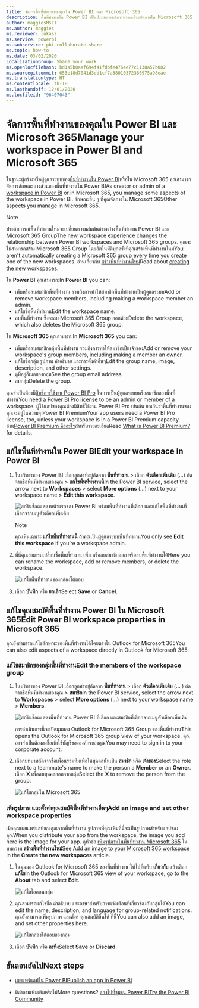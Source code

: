 ```yaml
---
title: จัดการพื้นที่ทำงานของคุณใน Power BI และ Microsoft 365
description: พื้นที่ทำงานใน Power BI เป็นประสบการณ์การทำงานร่วมกันภายใน Microsoft 365 Group จัดการพื้นที่ทำงานใน Power BI และใน Microsoft 365 ด้วย
author: maggiesMSFT
ms.author: maggies
ms.reviewer: lukasz
ms.service: powerbi
ms.subservice: pbi-collaborate-share
ms.topic: how-to
ms.date: 03/02/2020
LocalizationGroup: Share your work
ms.openlocfilehash: bd1a5b0aaf694f41fdbfe4764e77c1138a57b082
ms.sourcegitcommit: 653e18d7041d3dd1cf7a38010372366975a98eae
ms.translationtype: HT
ms.contentlocale: th-TH
ms.lasthandoff: 12/01/2020
ms.locfileid: "96407043"
---
```

# <a name="manage-your-workspace-in-power-bi-and-microsoft-365"></a><span data-ttu-id="24e85-104">จัดการพื้นที่ทำงานของคุณใน Power BI และ Microsoft 365</span><span class="sxs-lookup"><span data-stu-id="24e85-104">Manage your workspace in Power BI and Microsoft 365</span></span>

<span data-ttu-id="24e85-105">ในฐานะผู้สร้างหรือผู้ดูแลระบบของ[พื้นที่ทำงานใน Power BI](service-create-distribute-apps.md)หรือใน Microsoft 365 คุณสามารถจัดการลักษณะบางส่วนของพื้นที่ทำงานใน Power BI</span><span class="sxs-lookup"><span data-stu-id="24e85-105">As creator or admin of a [workspace in Power BI](service-create-distribute-apps.md) or in Microsoft 365, you manage some aspects of the workspace in Power BI.</span></span> <span data-ttu-id="24e85-106">ลักษณะอื่น ๆ ที่คุณจัดการใน Microsoft 365</span><span class="sxs-lookup"><span data-stu-id="24e85-106">Other aspects you manage in Microsoft 365.</span></span>

> [!NOTE]
> <span data-ttu-id="24e85-107">ประสบการณ์พื้นที่ทำงานใหม่จะเปลี่ยนความสัมพันธ์ระหว่างพื้นที่ทำงาน Power BI และ Microsoft 365 Group</span><span class="sxs-lookup"><span data-stu-id="24e85-107">The new workspace experience changes the relationship between Power BI workspaces and Microsoft 365 groups.</span></span> <span data-ttu-id="24e85-108">คุณจะไม่สามารถสร้าง Microsoft 365 Group โดยอัตโนมัติทุกครั้งที่คุณสร้างพื้นที่ทำงานใหม่</span><span class="sxs-lookup"><span data-stu-id="24e85-108">You aren't automatically creating a Microsoft 365 group every time you create one of the new workspaces.</span></span> <span data-ttu-id="24e85-109">อ่านเกี่ยวกับ [สร้างพื้นที่ทำงานใหม่](service-create-the-new-workspaces.md)</span><span class="sxs-lookup"><span data-stu-id="24e85-109">Read about [creating the new workspaces](service-create-the-new-workspaces.md).</span></span>

<span data-ttu-id="24e85-110">ใน **Power BI** คุณสามารถ:</span><span class="sxs-lookup"><span data-stu-id="24e85-110">In **Power BI** you can:</span></span>

* <span data-ttu-id="24e85-111">เพิ่มหรือลบสมาชิกพื้นที่ทำงาน รวมถึงการทำให้สมาชิกพื้นที่ทำงานเป็นผู้ดูแลระบบ</span><span class="sxs-lookup"><span data-stu-id="24e85-111">Add or remove workspace members, including making a workspace member an admin.</span></span>
* <span data-ttu-id="24e85-112">แก้ไขชื่อพื้นที่ทำงาน</span><span class="sxs-lookup"><span data-stu-id="24e85-112">Edit the workspace name.</span></span>
* <span data-ttu-id="24e85-113">ลบพื้นที่ทำงาน ซึ่งจะลบ Microsoft 365 Group ออกด้วย</span><span class="sxs-lookup"><span data-stu-id="24e85-113">Delete the workspace, which also deletes the Microsoft 365 group.</span></span>

<span data-ttu-id="24e85-114">ใน **Microsoft 365** คุณสามารถ:</span><span class="sxs-lookup"><span data-stu-id="24e85-114">In **Microsoft 365** you can:</span></span>

* <span data-ttu-id="24e85-115">เพิ่มหรือลบสมาชิกกลุ่มพื้นที่ทำงาน รวมถึงการทำให้สมาชิกเป็นเจ้าของ</span><span class="sxs-lookup"><span data-stu-id="24e85-115">Add or remove your workspace's group members, including making a member an owner.</span></span>
* <span data-ttu-id="24e85-116">แก้ไขชื่อกลุ่ม รูปภาพ คำอธิบาย และการตั้งค่าอื่นๆ</span><span class="sxs-lookup"><span data-stu-id="24e85-116">Edit the group name, image, description, and other settings.</span></span>
* <span data-ttu-id="24e85-117">ดูที่อยู่อีเมลของกลุ่ม</span><span class="sxs-lookup"><span data-stu-id="24e85-117">See the group email address.</span></span>
* <span data-ttu-id="24e85-118">ลบกลุ่ม</span><span class="sxs-lookup"><span data-stu-id="24e85-118">Delete the group.</span></span>

<span data-ttu-id="24e85-119">คุณจำเป็นต้องมี[สิทธิ์การใช้งาน Power BI Pro](../fundamentals/service-features-license-type.md) ในการเป็นผู้ดูแลระบบหรือสมาชิกของพื้นที่ทำงาน</span><span class="sxs-lookup"><span data-stu-id="24e85-119">You need a [Power BI Pro license](../fundamentals/service-features-license-type.md) to be an admin or member of a workspace.</span></span> <span data-ttu-id="24e85-120">ผู้ใช้แอปของคุณต้องมีสิทธิ์ใช้งาน Power BI Pro เช่นกัน ยกเว้นว่าพื้นที่ทำงานของคุณจะอยู่ในความจุ Power BI Premium</span><span class="sxs-lookup"><span data-stu-id="24e85-120">Your app users need a Power BI Pro license, too, unless your workspace is in a Power BI Premium capacity.</span></span> <span data-ttu-id="24e85-121">อ่าน[Power BI Premium คืออะไร](../admin/service-premium-what-is.md)สำหรับรายละเอียด</span><span class="sxs-lookup"><span data-stu-id="24e85-121">Read [What is Power BI Premium?](../admin/service-premium-what-is.md) for details.</span></span>

## <a name="edit-your-workspace-in-power-bi"></a><span data-ttu-id="24e85-122">แก้ไขพื้นที่ทำงานใน Power BI</span><span class="sxs-lookup"><span data-stu-id="24e85-122">Edit your workspace in Power BI</span></span>

1. <span data-ttu-id="24e85-123">ในบริการของ Power BI เลือกลูกศรที่อยู่ถัดจาก **พื้นที่ทำงาน** > เลือก **ตัวเลือกเพิ่มเติม** (...) ถัดจากชื่อพื้นที่ทำงานของคุณ > **แก้ไขพื้นที่ทำงานนี้**</span><span class="sxs-lookup"><span data-stu-id="24e85-123">In the Power BI service, select the arrow next to **Workspaces** > select **More options** (...) next to your workspace name > **Edit this workspace**.</span></span>

   ![สกรีนช็อตแสดงหน้าแรกของ Power BI พร้อมพื้นที่ทำงานที่เลือก และแก้ไขพื้นที่ทำงานที่เลือกจากเมนูตัวเลือกเพิ่มเติม](media/service-manage-app-workspace-in-power-bi-and-office-365/power-bi-app-ellipsis.png)

   > [!NOTE]
   > <span data-ttu-id="24e85-125">คุณเห็นเฉพาะ **แก้ไขพื้นที่ทำงานนี้** ถ้าคุณเป็นผู้ดูแลระบบพื้นที่ทำงาน</span><span class="sxs-lookup"><span data-stu-id="24e85-125">You only see **Edit this workspace** if you’re a workspace admin.</span></span>

1. <span data-ttu-id="24e85-126">ที่นี่คุณสามารถเปลี่ยนชื่อพื้นที่ทำงาน เพิ่ม หรือลบสมาชิกออก หรือลบพื้นที่ทำงานได้</span><span class="sxs-lookup"><span data-stu-id="24e85-126">Here you can rename the workspace, add or remove members, or delete the workspace.</span></span>

   ![แก้ไขพื้นที่ทำงานของกล่องโต้ตอบ](media/service-manage-app-workspace-in-power-bi-and-office-365/power-bi-app-edit-workspace.png)

1. <span data-ttu-id="24e85-128">เลือก **บันทึก** หรือ **ยกเลิก**</span><span class="sxs-lookup"><span data-stu-id="24e85-128">Select **Save** or **Cancel**.</span></span>

## <a name="edit-power-bi-workspace-properties-in-microsoft-365"></a><span data-ttu-id="24e85-129">แก้ไขคุณสมบัติพื้นที่ทำงาน Power BI ใน Microsoft 365</span><span class="sxs-lookup"><span data-stu-id="24e85-129">Edit Power BI workspace properties in Microsoft 365</span></span>

<span data-ttu-id="24e85-130">คุณยังสามารถแก้ไขลักษณะของพื้นที่ทำงานได้โดยตรงใน Outlook for Microsoft 365</span><span class="sxs-lookup"><span data-stu-id="24e85-130">You can also edit aspects of a workspace directly in Outlook for Microsoft 365.</span></span>

### <a name="edit-the-members-of-the-workspace-group"></a><span data-ttu-id="24e85-131">แก้ไขสมาชิกของกลุ่มพื้นที่ทำงาน</span><span class="sxs-lookup"><span data-stu-id="24e85-131">Edit the members of the workspace group</span></span>

1. <span data-ttu-id="24e85-132">ในบริการของ Power BI เลือกลูกศรอยู่ถัดจาก **พื้นที่ทำงาน** > เลือก **ตัวเลือกเพิ่มเติม** (... ) ถัดจากชื่อพื้นที่ทำงานของคุณ > **สมาชิก**</span><span class="sxs-lookup"><span data-stu-id="24e85-132">In the Power BI service, select the arrow next to **Workspaces** > select **More options** (...) next to your workspace name > **Members**.</span></span>

   ![สกรีนช็อตแสดงพื้นที่ทำงาน Power BI ที่เลือก และสมาชิกที่เลือกจากเมนูตัวเลือกเพิ่มเติม](media/service-manage-app-workspace-in-power-bi-and-office-365/power-bi-app-ellipsis-members.png)

   <span data-ttu-id="24e85-134">การดำเนินการนี้จะเปิดมุมมอง Outlook for Microsoft 365 Group ของพื้นที่ทำงาน</span><span class="sxs-lookup"><span data-stu-id="24e85-134">This opens the Outlook for Microsoft 365 group view of your workspace.</span></span> <span data-ttu-id="24e85-135">คุณอาจจำเป็นต้องลงชื่อเข้าใช้บัญชีขององค์กรของคุณ</span><span class="sxs-lookup"><span data-stu-id="24e85-135">You may need to sign in to your corporate account.</span></span>

1. <span data-ttu-id="24e85-136">เลือกบทบาทถัดจากชื่อเพื่อนร่วมทีมเพื่อให้บุคคลนั้นเป็น **สมาชิก** หรือ **เจ้าของ**</span><span class="sxs-lookup"><span data-stu-id="24e85-136">Select the role next to a teammate's name to make the person a **Member** or an **Owner**.</span></span> <span data-ttu-id="24e85-137">เลือก **X** เพื่อลบบุคคลออกจากกลุ่ม</span><span class="sxs-lookup"><span data-stu-id="24e85-137">Select the **X** to remove the person from the group.</span></span>

   ![แก้ไขกลุ่มใน Microsoft 365](media/service-manage-app-workspace-in-power-bi-and-office-365/pbi_managegroupo365.png)

### <a name="add-an-image-and-set-other-workspace-properties"></a><span data-ttu-id="24e85-139">เพิ่มรูปภาพ และตั้งค่าคุณสมบัติพื้นที่ทำงานอื่นๆ</span><span class="sxs-lookup"><span data-stu-id="24e85-139">Add an image and set other workspace properties</span></span>

<span data-ttu-id="24e85-140">เมื่อคุณเผยแพร่แอปของคุณจากพื้นที่ทำงาน รูปภาพที่คุณเพิ่มที่นี่จะเป็นรูปภาพสำหรับแอปของคุณ</span><span class="sxs-lookup"><span data-stu-id="24e85-140">When you distribute your app from the workspace, the image you add here is the image for your app.</span></span> <span data-ttu-id="24e85-141">ดูหัวข้อ [เพิ่มรูปภาพในพื้นที่ทำงาน Microsoft 365](service-create-workspaces.md#add-an-image-to-your-microsoft-365-workspace-optional) ในบทความ **สร้างพื้นที่ทำงานใหม่**</span><span class="sxs-lookup"><span data-stu-id="24e85-141">See [Add an image to your Microsoft 365 workspace](service-create-workspaces.md#add-an-image-to-your-microsoft-365-workspace-optional) in the **Create the new workspaces** article.</span></span>

1. <span data-ttu-id="24e85-142">ในมุมมอง Outlook for Microsoft 365 ของพื้นที่ทำงาน ให้ไปที่แท็บ **เกี่ยวกับ** แล้วเลือก **แก้ไข**</span><span class="sxs-lookup"><span data-stu-id="24e85-142">In the Outlook for Microsoft 365 view of your workspace, go to the **About** tab and select **Edit**.</span></span>

    ![แก้ไขไอคอนกลุ่ม](media/service-manage-app-workspace-in-power-bi-and-office-365/pbi_editgroupo365.png)
1. <span data-ttu-id="24e85-144">คุณสามารถแก้ไขชื่อ คำอธิบาย และภาษาสำหรับการแจ้งเตือนที่เกี่ยวข้องกับกลุ่มได้</span><span class="sxs-lookup"><span data-stu-id="24e85-144">You can edit the name, description, and language for group-related notifications.</span></span> <span data-ttu-id="24e85-145">คุณยังสามารถเพิ่มรูปภาพ และตั้งค่าคุณสมบัติอื่นได้ ที่นี่</span><span class="sxs-lookup"><span data-stu-id="24e85-145">You can also add an image, and set other properties here.</span></span>

   ![แก้ไขกล่องโต้ตอบของกลุ่ม](media/service-manage-app-workspace-in-power-bi-and-office-365/pbi_editgrpo365dialog.png)

1. <span data-ttu-id="24e85-147">เลือก **บันทึก** หรือ **ละทิ้ง**</span><span class="sxs-lookup"><span data-stu-id="24e85-147">Select **Save** or **Discard**.</span></span>

## <a name="next-steps"></a><span data-ttu-id="24e85-148">ขั้นตอนถัดไป</span><span class="sxs-lookup"><span data-stu-id="24e85-148">Next steps</span></span>

* [<span data-ttu-id="24e85-149">เผยแพร่แอปใน Power BI</span><span class="sxs-lookup"><span data-stu-id="24e85-149">Publish an app in Power BI</span></span>](service-create-distribute-apps.md)

* <span data-ttu-id="24e85-150">มีคำถามเพิ่มเติมหรือไม่</span><span class="sxs-lookup"><span data-stu-id="24e85-150">More questions?</span></span> [<span data-ttu-id="24e85-151">ลองไปที่ชุมชน Power BI</span><span class="sxs-lookup"><span data-stu-id="24e85-151">Try the Power BI Community</span></span>](https://community.powerbi.com/)

